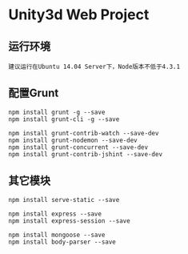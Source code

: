 # Unity3d Web Project #

## 运行环境 ##

    建议运行在Ubuntu 14.04 Server下，Node版本不低于4.3.1

## 配置Grunt ##

    npm install grunt -g --save
    npm install grunt-cli -g --save
    
    npm install grunt-contrib-watch --save-dev
    npm install grunt-nodemon --save-dev
    npm install grunt-concurrent --save-dev
    npm install grunt-contrib-jshint --save-dev

## 其它模块 ##

    npm install serve-static --save
    
    npm install express --save
    npm install express-session --save
    
    npm install mongoose --save
    npm install body-parser --save
